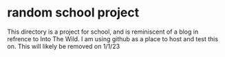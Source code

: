 # random school project
This directory is a project for school, and is reminiscent of a blog in refrence to Into The Wild. I am using github as a place to host and test this on. This will likely be removed on 1/1/23